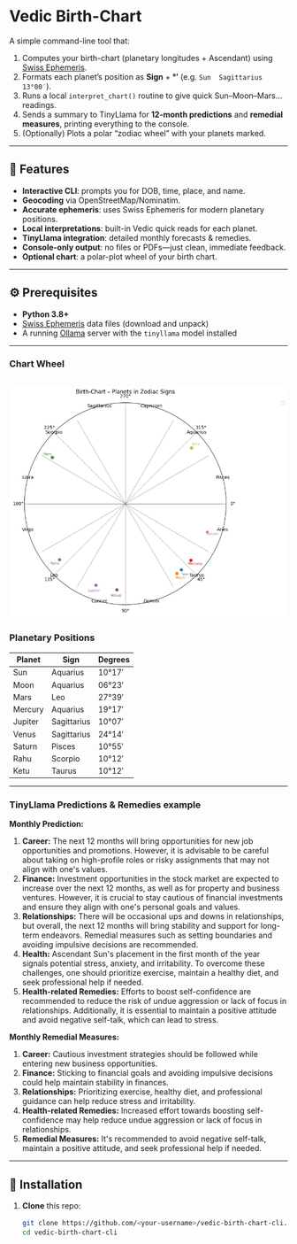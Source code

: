 # Vedic Birth-Chart

A simple command-line tool that:

1. Computes your birth-chart (planetary longitudes + Ascendant) using [Swiss Ephemeris](https://www.astro.com/swisseph/).  
2. Formats each planet’s position as **Sign** + **°′** (e.g. `Sun  Sagittarius 13°00′`).  
3. Runs a local `interpret_chart()` routine to give quick Sun–Moon–Mars… readings.  
4. Sends a summary to TinyLlama for **12-month predictions** and **remedial measures**, printing everything to the console.  
5. (Optionally) Plots a polar “zodiac wheel” with your planets marked.

---

## 🔑 Features

- **Interactive CLI**: prompts you for DOB, time, place, and name.
- **Geocoding** via OpenStreetMap/Nominatim.
- **Accurate ephemeris**: uses Swiss Ephemeris for modern planetary positions.
- **Local interpretations**: built-in Vedic quick reads for each planet.
- **TinyLlama integration**: detailed monthly forecasts & remedies.
- **Console-only output**: no files or PDFs—just clean, immediate feedback.
- **Optional chart**: a polar-plot wheel of your birth chart.

---

## ⚙️ Prerequisites

- **Python 3.8+**  
- [Swiss Ephemeris](https://www.astro.com/swisseph/) data files (download and unpack)  
- A running [Ollama](https://ollama.com/) server with the `tinyllama` model installed  

---

### Chart Wheel

![Birth Chart Wheel](output.png)
---
### Planetary Positions

| Planet  | Sign         | Degrees  |
| ------- | ------------ | -------- |
| Sun     | Aquarius     | 10°17′   |
| Moon    | Aquarius     | 06°23′   |
| Mars    | Leo          | 27°39′   |
| Mercury | Aquarius     | 19°17′   |
| Jupiter | Sagittarius  | 10°07′   |
| Venus   | Sagittarius  | 24°14′   |
| Saturn  | Pisces       | 10°55′   |
| Rahu    | Scorpio      | 10°12′   |
| Ketu    | Taurus       | 10°12′   |

---

### TinyLlama Predictions & Remedies example

**Monthly Prediction:**
1. **Career:** The next 12 months will bring opportunities for new job opportunities and promotions. However, it is advisable to be careful about taking on high-profile roles or risky assignments that may not align with one's values.  
2. **Finance:** Investment opportunities in the stock market are expected to increase over the next 12 months, as well as for property and business ventures. However, it is crucial to stay cautious of financial investments and ensure they align with one's personal goals and values.  
3. **Relationships:** There will be occasional ups and downs in relationships, but overall, the next 12 months will bring stability and support for long-term endeavors. Remedial measures such as setting boundaries and avoiding impulsive decisions are recommended.  
4. **Health:** Ascendant Sun's placement in the first month of the year signals potential stress, anxiety, and irritability. To overcome these challenges, one should prioritize exercise, maintain a healthy diet, and seek professional help if needed.  
5. **Health-related Remedies:** Efforts to boost self-confidence are recommended to reduce the risk of undue aggression or lack of focus in relationships. Additionally, it is essential to maintain a positive attitude and avoid negative self-talk, which can lead to stress.  

**Monthly Remedial Measures:**
1. **Career:** Cautious investment strategies should be followed while entering new business opportunities.  
2. **Finance:** Sticking to financial goals and avoiding impulsive decisions could help maintain stability in finances.  
3. **Relationships:** Prioritizing exercise, healthy diet, and professional guidance can help reduce stress and irritability.  
4. **Health-related Remedies:** Increased effort towards boosting self-confidence may help reduce undue aggression or lack of focus in relationships.  
5. **Remedial Measures:** It's recommended to avoid negative self-talk, maintain a positive attitude, and seek professional help if needed.  
---

## 🔧 Installation

1. **Clone** this repo:  
   ```bash
   git clone https://github.com/<your-username>/vedic-birth-chart-cli.git
   cd vedic-birth-chart-cli
